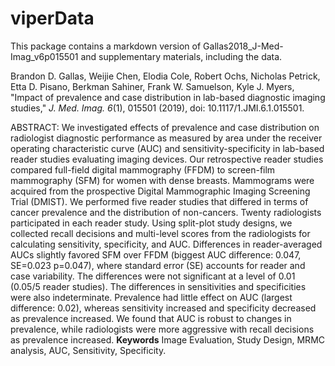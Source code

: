 # viperData
This package contains a markdown version of Gallas2018_J-Med-Imag_v6p015501 and supplementary materials, including the data.

Brandon D. Gallas, Weijie Chen, Elodia Cole, Robert Ochs, Nicholas Petrick, Etta D. Pisano, Berkman Sahiner, Frank W. Samuelson, Kyle J. Myers, "Impact of prevalence and case distribution in lab-based diagnostic imaging studies," _J. Med. Imag._ *6*(1), 015501 (2019), doi: 10.1117/1.JMI.6.1.015501.

ABSTRACT: We investigated effects of prevalence and case distribution on radiologist diagnostic
performance as measured by area under the receiver operating characteristic curve (AUC) and
sensitivity-specificity in lab-based reader studies evaluating imaging devices.
Our retrospective reader studies compared full-field digital mammography (FFDM) to screen-film
mammography (SFM) for women with dense breasts. Mammograms were acquired from the prospective
Digital Mammographic Imaging Screening Trial (DMIST). We performed five reader studies that differed
in terms of cancer prevalence and the distribution of non-cancers. Twenty radiologists participated
in each reader study. Using split-plot study designs, we collected recall decisions and multi-level
scores from the radiologists for calculating sensitivity, specificity, and AUC. Differences in
reader-averaged AUCs slightly favored SFM over FFDM (biggest AUC difference: 0.047, SE=0.023 p=0.047),
where standard error (SE) accounts for reader and case variability. The differences were not
significant at a level of 0.01 (0.05/5 reader studies). The differences in sensitivities and
specificities were also indeterminate. Prevalence had little effect on AUC (largest difference: 0.02),
whereas sensitivity increased and specificity decreased as prevalence increased. We found that AUC
is robust to changes in prevalence, while radiologists were more aggressive with recall decisions
as prevalence increased.
  **Keywords** Image Evaluation, Study Design, MRMC analysis, AUC, Sensitivity, Specificity.

